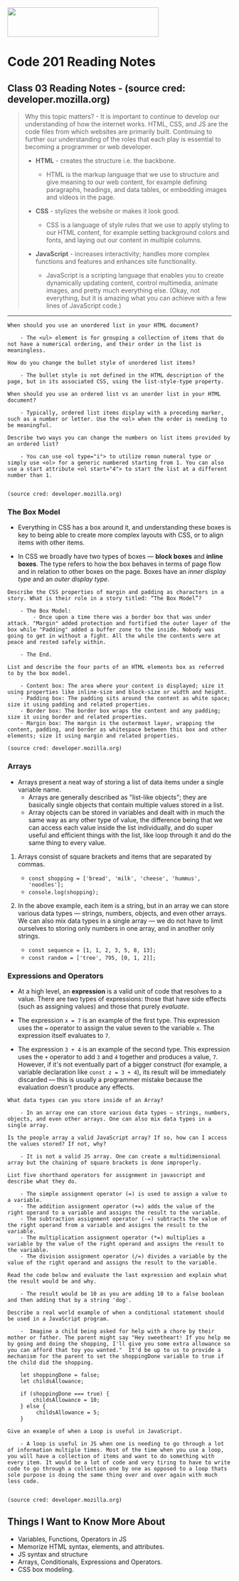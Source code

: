 <img src="https://members-csforall.imgix.net/members/logos/code-fellows-logo-horizontal-2-color-black.png" width="340" height="66">  

# Code 201 Reading Notes

## Class 03 Reading Notes - (source cred: developer.mozilla.org)  

> Why this topic matters? - It is important to continue to develop our understanding of how the internet works. HTML, CSS, and JS are the code files from which websites are primarily built. Continuing to further our understanding of the roles that each play is essential to becoming a programmer or web developer.
>
> - **HTML** - creates the structure i.e. the backbone.
>   - HTML is the markup language that we use to structure and give meaning to our web content, for example defining paragraphs, headings, and data tables, or embedding images and videos in the page.
> - **CSS** - stylizes the website or makes it look good.
>  
>   - CSS is a language of style rules that we use to apply styling to our HTML content, for example setting background colors and fonts, and laying out our content in multiple columns.
> - **JavaScript** - increases interactivity; handles more complex functions and features and enhances site functionality.
>  
>   - JavaScript is a scripting language that enables you to create dynamically updating content, control multimedia, animate images, and pretty much everything else. (Okay, not everything, but it is amazing what you can achieve with a few lines of JavaScript code.)
>  
---
```
When should you use an unordered list in your HTML document?

    - The <ul> element is for grouping a collection of items that do not have a numerical ordering, and their order in the list is meaningless.

How do you change the bullet style of unordered list items?

    - The bullet style is not defined in the HTML description of the page, but in its associated CSS, using the list-style-type property.

When should you use an ordered list vs an unorder list in your HTML document?

    - Typically, ordered list items display with a preceding marker, such as a number or letter. Use the <ol> when the order is needing to be meaningful.

Describe two ways you can change the numbers on list items provided by an ordered list?

    - You can use <ol type="i"> to utilize roman numeral type or simply use <ol> for a generic numbered starting from 1. You can also use a start attribute <ol start="4"> to start the list at a different number than 1.


(source cred: developer.mozilla.org) 
```
### The Box Model

- Everything in CSS has a box around it, and understanding these boxes is key to being able to create more complex layouts with CSS, or to align items with other items.

- In CSS we broadly have two types of boxes — **block boxes** and **inline boxes**. The type refers to how the box behaves in terms of page flow and in relation to other boxes on the page. Boxes have an *inner display type* and an *outer display type*.


```
Describe the CSS properties of margin and padding as characters in a story. What is their role in a story titled: “The Box Model”?

    - The Box Model:
        - Once upon a time there was a border box that was under attack. "Margin" added protection and fortified the outer layer of the box while "Padding" added a buffer zone to the inside. Nobody was going to get in without a fight. All the while the contents were at peace and rested safely within.

    - The End.

List and describe the four parts of an HTML elements box as referred to by the box model.

    - Content box: The area where your content is displayed; size it using properties like inline-size and block-size or width and height.
    - Padding box: The padding sits around the content as white space; size it using padding and related properties.
    - Border box: The border box wraps the content and any padding; size it using border and related properties.
    - Margin box: The margin is the outermost layer, wrapping the content, padding, and border as whitespace between this box and other elements; size it using margin and related properties.

(source cred: developer.mozilla.org) 
```
### Arrays

- Arrays present a neat way of storing a list of data items under a single variable name.
  - Arrays are generally described as "list-like objects"; they are basically single objects that contain multiple values stored in a list. 
  - Array objects can be stored in variables and dealt with in much the same way as any other type of value, the difference being that we can access each value inside the list individually, and do super useful and efficient things with the list, like loop through it and do the same thing to every value.

1. Arrays consist of square brackets and items that are separated by commas.
    - `const shopping = ['bread', 'milk', 'cheese', 'hummus', 'noodles'];`
    - `console.log(shopping);`

2. In the above example, each item is a string, but in an array we can store various data types — strings, numbers, objects, and even other arrays. We can also mix data types in a single array — we do not have to limit ourselves to storing only numbers in one array, and in another only strings.
    - `const sequence = [1, 1, 2, 3, 5, 8, 13];`
    - `const random = ['tree', 795, [0, 1, 2]];`

### Expressions and Operators

- At a high level, an **expression** is a valid unit of code that resolves to a value. There are two types of expressions: those that have side effects (such as assigning values) and those that purely *evaluate*.

- The expression `x = 7` is an example of the first type. This expression uses the `=` operator to assign the value seven to the variable `x`. The expression itself evaluates to `7`.

- The expression `3 + 4` is an example of the second type. This expression uses the `+` operator to add `3` and `4` together and produces a value, `7`. However, if it's not eventually part of a bigger construct (for example, a variable declaration like `const z = 3 + 4`), its result will be immediately discarded — this is usually a programmer mistake because the evaluation doesn't produce any effects.

```
What data types can you store inside of an Array?

    - In an array one can store various data types — strings, numbers, objects, and even other arrays. One can also mix data types in a single array.

Is the people array a valid JavaScript array? If so, how can I access the values stored? If not, why?

    - It is not a valid JS array. One can create a multidimensional array but the chaining of square brackets is done improperly.

List five shorthand operators for assignment in javascript and describe what they do.

    - The simple assignment operator (=) is used to assign a value to a variable.
    - The addition assignment operator (+=) adds the value of the right operand to a variable and assigns the result to the variable.
    - The subtraction assignment operator (-=) subtracts the value of the right operand from a variable and assigns the result to the variable.
    - The multiplication assignment operator (*=) multiplies a variable by the value of the right operand and assigns the result to the variable.
    - The division assignment operator (/=) divides a variable by the value of the right operand and assigns the result to the variable.

Read the code below and evaluate the last expression and explain what the result would be and why.

    - The result would be 10 as you are adding 10 to a false boolean and then adding that by a string 'dog'.

Describe a real world example of when a conditional statement should be used in a JavaScript program.

    -  Imagine a child being asked for help with a chore by their mother or father. The parent might say "Hey sweetheart! If you help me by going and doing the shopping, I'll give you some extra allowance so you can afford that toy you wanted."  It'd be up to us to provide a mechanism for the parent to set the shoppingDone variable to true if the child did the shopping.

    let shoppingDone = false;
    let childsAllowance;

    if (shoppingDone === true) {
        childsAllowance = 10;
    } else {
         childsAllowance = 5;
    }

Give an example of when a Loop is useful in JavaScript.

    - A loop is useful in JS when one is needing to go through a lot of information multiple times. Most of the time when you use a loop, you will have a collection of items and want to do something with every item. It would be a lot of code and very tiring to have to write code to go through a collection one by one as opposed to a loop thats sole purpose is doing the same thing over and over again with much less code.


(source cred: developer.mozilla.org) 
```

## Things I Want to Know More About

- Variables, Functions, Operators in JS
- Memorize HTML syntax, elements, and attributes.
- JS syntax and structure
- Arrays, Conditionals, Expressions and Operators.
- CSS box modeling.

